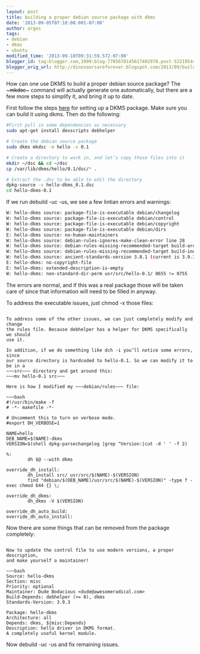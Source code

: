 ```yaml
---
layout: post
title: building a proper debian source package with dkms
date: '2013-09-05T07:10:00.001-07:00'
author: arges
tags:
- debian
- dkms
- ubuntu
modified_time: '2013-09-10T09:31:59.572-07:00'
blogger_id: tag:blogger.com,1999:blog-7705678145617402978.post-5221954440630906155
blogger_orig_url: http://dinosaursareforever.blogspot.com/2013/09/building-proper-debian-source-package.html
---
```


How can one use DKMS to build a proper debian source package? The ~~~mkdsc~~~
command will actually generate one automatically, but there are a few more
steps to simplify it, and bring it up to date.

First follow the steps [here][1] for setting up a DKMS package. Make sure you
can build it using dkms. Then do the following:

~~~bash
#First pull in some dependencies as necessary
sudo apt-get install devscripts debhelper

# Create the debian source package
sudo dkms mkdsc -m hello -v 0.1

# Create a directory to work in, and let’s copy those files into it
mkdir ~/dsc && cd ~/dsc
cp /var/lib/dkms/hello/0.1/dsc/* .

# Extract the .dsc to be able to edit the directory
dpkg-source -x hello-dkms_0.1.dsc 
cd hello-dkms-0.1
~~~

If we run debuild -uc -us, we see a few lintian errors and warnings:

~~~bash
W: hello-dkms source: package-file-is-executable debian/changelog
W: hello-dkms source: package-file-is-executable debian/control
W: hello-dkms source: package-file-is-executable debian/copyright
W: hello-dkms source: package-file-is-executable debian/dirs
E: hello-dkms source: no-human-maintainers
W: hello-dkms source: debian-rules-ignores-make-clean-error line 28
W: hello-dkms source: debian-rules-missing-recommended-target build-arch
W: hello-dkms source: debian-rules-missing-recommended-target build-indep
W: hello-dkms source: ancient-standards-version 3.8.1 (current is 3.9.3)
E: hello-dkms: no-copyright-file
E: hello-dkms: extended-description-is-empty
W: hello-dkms: non-standard-dir-perm usr/src/hello-0.1/ 0655 != 0755
~~~

The errors are normal, and if this was a real package those will be taken care
of since that information will need to be filled in anyway.

To address the executable issues, just chmod -x those files:
~~~chmod -x debian/co* debian/dirs debian/ch*~~~.

To address some of the other issues, we can just completely modify and change
the rules file. Because debhelper has a helper for DKMS specifically we should
use it.

In addition, if we do something like dch -i you’ll notice some errors, since
our source directory is hardcoded to hello-0.1. So we can modify it to be in a
~~~src~~~ directory and get around this:
~~~mv hello-0.1 src~~~

Here is how I modified my ~~~debian/rules~~~ file:

~~~bash
#!/usr/bin/make -f
# -*- makefile -*-

# Uncomment this to turn on verbose mode.
#export DH_VERBOSE=1

NAME=hello
DEB_NAME=$(NAME)-dkms
VERSION=$(shell dpkg-parsechangelog |grep ^Version:|cut -d ' ' -f 2)

%:
        dh $@ --with dkms

override_dh_install:
        dh_install src/ usr/src/$(NAME)-$(VERSION)
        find "debian/$(DEB_NAME)/usr/src/$(NAME)-$(VERSION)" -type f -exec chmod 644 {} \;

override_dh_dkms:
        dh_dkms -V $(VERSION)

override_dh_auto_build:
override_dh_auto_install:
~~~

Now there are some things that can be removed from the package completely:
~~~rm common.postinst Makefile~~~

Now to update the control file to use modern versions, a proper description,
and make yourself a maintainer!

~~~bash
Source: hello-dkms
Section: misc
Priority: optional
Maintainer: Dude Bodacious <dude@awesomeradical.com>
Build-Depends: debhelper (>= 8), dkms
Standards-Version: 3.9.3

Package: hello-dkms
Architecture: all
Depends: dkms, ${misc:Depends}
Description: hello driver in DKMS format.
A completely useful kernel module.
~~~

Now debuild -uc -us and fix remaining issues.

[1]: https://wiki.ubuntu.com/Kernel/Dev/DKMSPackaging
[2]: https://help.ubuntu.com/community/Kernel/DkmsDriverPackage
[3]: http://basilevsthecat.blogspot.com/2011/11/how-to-build-dkms-debian-package.html


